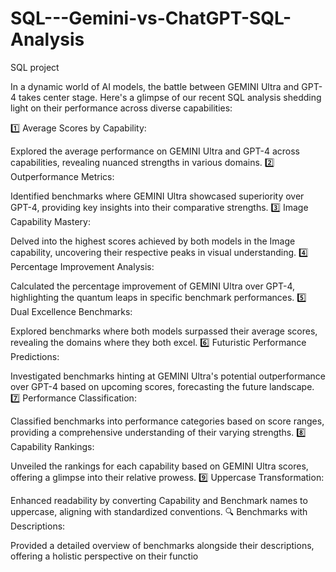# SQL---Gemini-vs-ChatGPT-SQL-Analysis
SQL project

In a dynamic world of AI models, the battle between GEMINI Ultra and GPT-4 takes center stage. Here's a glimpse of our recent SQL analysis shedding light on their performance across diverse capabilities:

1️⃣ Average Scores by Capability:

Explored the average performance on GEMINI Ultra and GPT-4 across capabilities, revealing nuanced strengths in various domains.
2️⃣ Outperformance Metrics:

Identified benchmarks where GEMINI Ultra showcased superiority over GPT-4, providing key insights into their comparative strengths.
3️⃣ Image Capability Mastery:

Delved into the highest scores achieved by both models in the Image capability, uncovering their respective peaks in visual understanding.
4️⃣ Percentage Improvement Analysis:

Calculated the percentage improvement of GEMINI Ultra over GPT-4, highlighting the quantum leaps in specific benchmark performances.
5️⃣ Dual Excellence Benchmarks:

Explored benchmarks where both models surpassed their average scores, revealing the domains where they both excel.
6️⃣ Futuristic Performance Predictions:

Investigated benchmarks hinting at GEMINI Ultra's potential outperformance over GPT-4 based on upcoming scores, forecasting the future landscape.
7️⃣ Performance Classification:

Classified benchmarks into performance categories based on score ranges, providing a comprehensive understanding of their varying strengths.
8️⃣ Capability Rankings:

Unveiled the rankings for each capability based on GEMINI Ultra scores, offering a glimpse into their relative prowess.
9️⃣ Uppercase Transformation:

Enhanced readability by converting Capability and Benchmark names to uppercase, aligning with standardized conventions.
🔍 Benchmarks with Descriptions:

Provided a detailed overview of benchmarks alongside their descriptions, offering a holistic perspective on their functio
